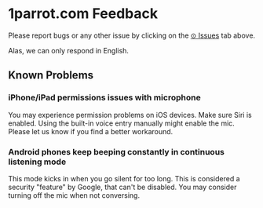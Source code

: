 # 1parrot.com Feedback

Please report bugs or any other issue by clicking on the [⊙ Issues](../../issues) tab above.

Alas, we can only respond in English.

## Known Problems

### iPhone/iPad permissions issues with microphone
You may experience permission problems on iOS devices. Make sure Siri is enabled. Using the built-in voice entry manually might enable the mic. Please let us know if you find a better workaround.

### Android phones keep beeping constantly in continuous listening mode
This mode kicks in when you go silent for too long. This is considered a security "feature" by Google, that can't be disabled. You may consider turning off the mic when not conversing.
